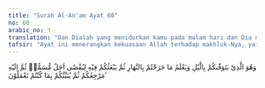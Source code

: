 ```yaml
---
title: "Surah Al-An'am Ayat 60"
no: 60
arabic_no: ٦٠
translation: "Dan Dialah yang menidurkan kamu pada malam hari dan Dia mengetahui apa yang kamu kerjakan pada siang hari. Kemudian Dia membangunkan kamu pada siang hari untuk disempurnakan umurmu yang telah ditetapkan. Kemudian kepada-Nya tempat kamu kembali, lalu Dia memberitahukan kepadamu apa yang telah kamu kerjakan."
tafsir: "Ayat ini menerangkan kekuasaan Allah terhadap makhluk-Nya, yaitu Dialah yang menidurkan di malam hari untuk beristirahat dan menghilangkan kelelahannya karena berusaha di siang hari untuk mencari nafkah dan berjuang menegakkan agama-Nya. Proses itu tidak diketahui oleh manusia.\n\nPada ayat lain Allah menerangkan hakikat tidur dan hakikat mati, yaitu firman-Nya:\n\nAllah memegang nyawa (seseorang) pada saat kematiannya dan nyawa (seseorang) yang belum mati ketika dia tidur; maka Dia tahan nyawa (orang) yang telah Dia tetapkan kematiannya dan Dia lepaskan nyawa yang lain sampai waktu yang ditentukan. Sungguh, pada yang demikian itu terdapat tanda-tanda (kebesaran) Allah bagi kaum yang berpikir. (az-Zumar/39: 42)\n\nAllah pula yang membangunkan manusia di siang hari. Dia mengetahui apa yang akan dikerjakan manusia di siang hari sebelum ia mengerjakannya. Orang-orang beriman akan mengisi seluruh waktu bangunnya dengan segala macam amal yang diridai Allah, karena ia yakin bahwa hidup di dunia adalah sementara, sedangkan hidup yang sebenarnya adalah di akhirat nanti. Sedangkan orang-orang kafir mengisi kehidupan mereka dengan segala macam yang diinginkan oleh hawa nafsu, karena mereka meragukan kehidupan akhirat, dan seakan-akan mereka telah meyakini bahwa hidup di dunia inilah hidup yang sebenarnya.\n\nDengan menidurkan manusia di malam hari dan membangunkannya di siang hari dan dengan perputaran waktu itu habislah umur mereka. Lalu mereka diwafatkan dan kembali kepada Allah untuk ditimbang amal baik yang pernah mereka kerjakan dan perbuatan dosa yang pernah mereka lakukan. Kepada mereka diberitakan segala perbuatan yang pernah dilakukan selama tidur di malam hari dan waktu bangun di siang hari sesuai dengan yang diperintahkan Allah."
---
```

وَهُوَ الَّذِيْ يَتَوَفّٰىكُمْ بِالَّيْلِ وَيَعْلَمُ مَا جَرَحْتُمْ بِالنَّهَارِ ثُمَّ يَبْعَثُكُمْ فِيْهِ لِيُقْضٰٓى اَجَلٌ مُّسَمًّىۚ ثُمَّ اِلَيْهِ مَرْجِعُكُمْ ثُمَّ يُنَبِّئُكُمْ بِمَا كُنْتُمْ تَعْمَلُوْنَ ࣖ